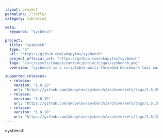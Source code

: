 ```yaml
---
layout: project
permalink: /:title/
category: libraries

meta:
  keywords: "sysbench"

project:
  title: "sysbench"
  type: "C"
  url: "https://github.com/akopytov/sysbench"
  project_official_url: "https://github.com/akopytov/sysbench"
  logo: "/src/assets/images/content/projectLogos/sysbench.png"
  overview: "sysbench is a scriptable multi-threaded benchmark tool based on LuaJIT. It is most frequently used for database benchmarks, but can also be used to create arbitrarily complex workloads that do not involve a database server."

supported_releases:
  - release:
    version: "1.0.20"
    url: "https://github.com/akopytov/sysbench/archive/refs/tags/1.0.20.tar.gz"
  - release:
    version: "1.0.19"
    url: "https://github.com/akopytov/sysbench/archive/refs/tags/1.0.19.tar.gz"
  - release:
    version: "1.0.18"
    url: "https://github.com/akopytov/sysbench/archive/refs/tags/1.0.18.tar.gz"
---
```


<p>sysbench</p>

